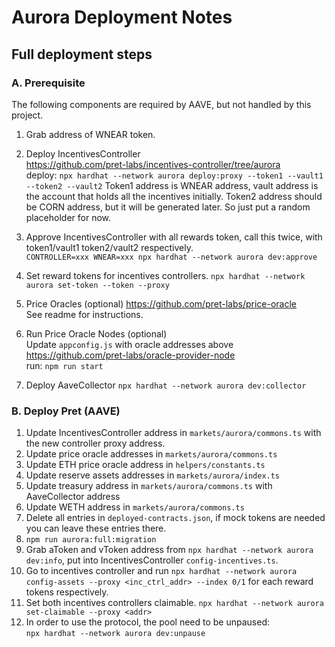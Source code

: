 # Aurora Deployment Notes

## Full deployment steps

### A. Prerequisite 
The following components are required by AAVE, but not handled by this project.      

1. Grab address of WNEAR token.

2. Deploy IncentivesController       
  https://github.com/pret-labs/incentives-controller/tree/aurora      
  deploy: `npx hardhat --network aurora deploy:proxy --token1 --vault1 --token2 --vault2`
  Token1 address is WNEAR address, vault address is the account that holds all the incentives initially.
  Token2 address should be CORN address, but it will be generated later. So just put a random placeholder for now.

3. Approve IncentivesController with all rewards token, call this twice, with token1/vault1 token2/vault2 respectively.    
  `CONTROLLER=xxx WNEAR=xxx npx hardhat --network aurora dev:approve`

4. Set reward tokens for incentives controllers. `npx hardhat --network aurora set-token --token --proxy `

5. Price Oracles (optional)
  https://github.com/pret-labs/price-oracle              
  See readme for instructions.

6. Run Price Oracle Nodes (optional)        
  Update `appconfig.js` with oracle addresses above     
  https://github.com/pret-labs/oracle-provider-node       
  run: `npm run start`

7. Deploy AaveCollector
   `npx hardhat --network aurora dev:collector`      

### B. Deploy Pret (AAVE)
1. Update IncentivesController address in `markets/aurora/commons.ts` with the new controller proxy address.
2. Update price oracle addresses in `markets/aurora/commons.ts`
3. Update ETH price oracle address in `helpers/constants.ts`
3. Update reserve assets addresses in `markets/aurora/index.ts`
4. Update treasury address in `markets/aurora/commons.ts` with AaveCollector address
5. Update WETH address in `markets/aurora/commons.ts`
6. Delete all entries in `deployed-contracts.json`, if mock tokens are needed you can leave these entries there.
7. `npm run aurora:full:migration`
8. Grab aToken and vToken address from `npx hardhat --network aurora dev:info`, put into IncentivesController `config-incentives.ts`.
9. Go to incentives controller and run `npx hardhat --network aurora config-assets --proxy <inc_ctrl_addr> --index 0/1` for each reward tokens respectively.
10. Set both incentives controllers claimable. `npx hardhat --network aurora set-claimable --proxy <addr>`
12. In order to use the protocol, the pool need to be unpaused:    
  `npx hardhat --network aurora dev:unpause`
